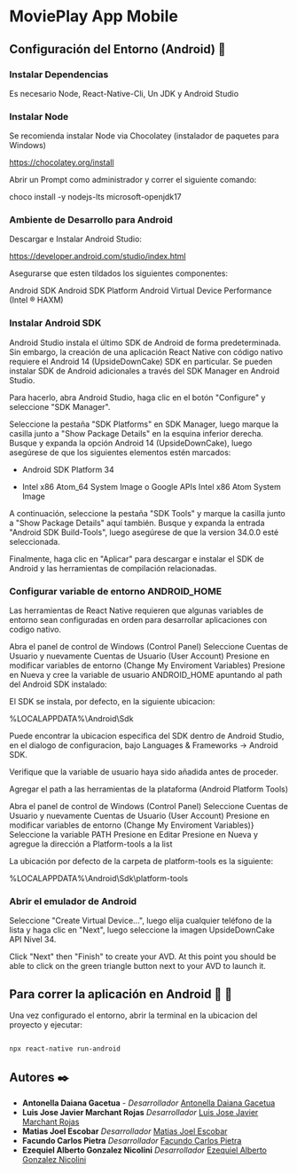 # MoviePlay App Mobile

## Configuración del Entorno (Android) 🔧

### Instalar Dependencias

Es necesario Node, React-Native-Cli, Un JDK y Android Studio

### Instalar Node

Se recomienda instalar Node via Chocolatey (instalador de paquetes para Windows)

https://chocolatey.org/install

Abrir un Prompt como administrador y correr el siguiente comando:

choco install -y nodejs-lts microsoft-openjdk17

### Ambiente de Desarrollo para Android

Descargar e Instalar Android Studio:

https://developer.android.com/studio/index.html

Asegurarse que esten tildados los siguientes componentes:

Android SDK
Android SDK Platform
Android Virtual Device
Performance (Intel ® HAXM)

### Instalar Android SDK

Android Studio instala el último SDK de Android de forma predeterminada. Sin embargo, la creación de una aplicación React Native con código nativo requiere el Android 14 (UpsideDownCake) SDK en particular. Se pueden instalar SDK de Android adicionales a través del SDK Manager en Android Studio.

Para hacerlo, abra Android Studio, haga clic en el botón "Configure" y seleccione "SDK Manager".

Seleccione la pestaña "SDK Platforms" en SDK Manager, luego marque la casilla junto a "Show Package Details" en la esquina inferior derecha. Busque y expanda la opción Android 14 (UpsideDownCake), luego asegúrese de que los siguientes elementos estén marcados:

- Android SDK Platform 34

- Intel x86 Atom_64 System Image o Google APIs Intel x86 Atom System Image

A continuación, seleccione la pestaña "SDK Tools" y marque la casilla junto a "Show Package Details" aquí también. Busque y expanda la entrada "Android SDK Build-Tools", luego asegúrese de que la version 34.0.0 esté seleccionada.

Finalmente, haga clic en "Aplicar" para descargar e instalar el SDK de Android y las herramientas de compilación relacionadas.

### Configurar variable de entorno ANDROID_HOME

Las herramientas de React Native requieren que algunas variables de entorno sean configuradas en orden para desarrollar aplicaciones con codigo nativo.

Abra el panel de control de Windows (Control Panel)
Seleccione Cuentas de Usuario y nuevamente Cuentas de Usuario (User Account)
Presione en modificar variables de entorno (Change My Enviroment Variables)
Presione en Nueva y cree la variable de usuario ANDROID_HOME apuntando al path del Android SDK instalado:

El SDK se instala, por defecto, en la siguiente ubicacion:

%LOCALAPPDATA%\Android\Sdk

Puede encontrar la ubicacion especifica del SDK dentro de Android Studio, en el dialogo de configuracion, bajo Languages & Frameworks → Android SDK.

Verifique que la variable de usuario haya sido añadida antes de proceder.

Agregar el path a las herramientas de la plataforma (Android Platform Tools)


Abra el panel de control de Windows (Control Panel)
Seleccione Cuentas de Usuario y nuevamente Cuentas de Usuario (User Account)
Presione en modificar variables de entorno (Change My Enviroment Variables)}
Seleccione la variable PATH
Presione en Editar
Presione en Nueva y agregue la dirección a Platform-tools a la list

La ubicación por defecto de la carpeta de platform-tools es la siguiente:

%LOCALAPPDATA%\Android\Sdk\platform-tools

### Abrir el emulador de Android

Seleccione "Create Virtual Device...", luego elija cualquier teléfono de la lista y haga clic en "Next", luego seleccione la imagen UpsideDownCake API Nivel 34.

Click "Next" then "Finish" to create your AVD. At this point you should be able to click on the green triangle button next to your AVD to launch it.

## Para correr la aplicación en Android :rocket: :robot:

Una vez configurado el entorno, abrir la terminal en la ubicacion del proyecto y ejecutar:

```

npx react-native run-android

```

## Autores ✒️


- **Antonella Daiana Gacetua** - _Desarrollador_ [Antonella Daiana Gacetua]()
- **Luis Jose Javier Marchant Rojas** _Desarrollador_ [Luis Jose Javier Marchant Rojas ]()
- **Matias Joel Escobar** _Desarrollador_ [Matias Joel Escobar]()
- **Facundo Carlos Pietra** _Desarrollador_ [Facundo Carlos Pietra]()
- **Ezequiel Alberto Gonzalez Nicolini** _Desarrollador_ [Ezequiel Alberto Gonzalez Nicolini]()
